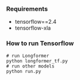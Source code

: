 ### Requirements

* tensorflow==2.4
* tensorflow-xla


### How to run Tensorflow

```
# run Longformer
python longformer_tf.py
# run other models
python run.py
```